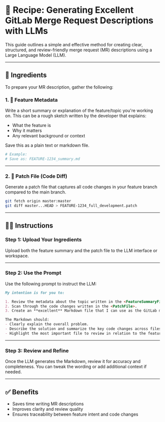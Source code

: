 # 🧪 Recipe: Generating Excellent GitLab Merge Request Descriptions with LLMs

This guide outlines a simple and effective method for creating clear, structured, and review-friendly merge request (MR) descriptions using a Large Language Model (LLM).

---

## 🥣 Ingredients

To prepare your MR description, gather the following:

### 1. 📄 Feature Metadata

Write a short summary or explanation of the feature/topic you're working on. This can be a rough sketch written by the developer that explains:

- What the feature is
- Why it matters
- Any relevant background or context

Save this as a plain text or markdown file.

```bash
# Example:
# Save as: FEATURE-1234_summary.md
```

---

### 2. 🧵 Patch File (Code Diff)

Generate a patch file that captures all code changes in your feature branch compared to the main branch.

```bash
git fetch origin master:master
git diff master...HEAD > FEATURE-1234_full_development.patch
```

---

## 🧑‍🍳 Instructions

### Step 1: Upload Your Ingredients

Upload both the feature summary and the patch file to the LLM interface or workspace.

---

### Step 2: Use the Prompt

Use the following prompt to instruct the LLM:

````markdown
My intention is for you to:

1. Review the metadata about the topic written in the <FeatureSummaryFile>.
2. Scan through the code changes written in the <PatchFile>.
3. Create an **excellent** Markdown file that I can use as the GitLab merge request description.

The Markdown should:
- Clearly explain the overall problem.
- Describe the solution and summarize the key code changes across files.
- Highlight the most important file to review in relation to the feature.
````

---

### Step 3: Review and Refine

Once the LLM generates the Markdown, review it for accuracy and completeness. You can tweak the wording or add additional context if needed.

---

## ✅ Benefits

- Saves time writing MR descriptions
- Improves clarity and review quality
- Ensures traceability between feature intent and code changes
